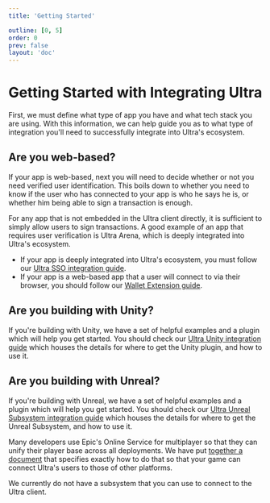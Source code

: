 ```yaml
---
title: 'Getting Started'

outline: [0, 5]
order: 0
prev: false
layout: 'doc'
---
```


# Getting Started with Integrating Ultra

First, we must define what type of app you have and what tech stack you are using. With this information, we can help guide you as to what type of integration you'll need to successfully integrate into Ultra's ecosystem.

## Are you web-based?

If your app is web-based, next you will need to decide whether or not you need verified user identification. This boils down to whether you need to know if the user who has connected to your app is who he says he is, or whether him being able to sign a transaction is enough.

For any app that is not embedded in the Ultra client directly, it is sufficient to simply allow users to sign transactions. A good example of an app that requires user verification is Ultra Arena, which is deeply integrated into Ultra's ecosystem.

-   If your app is deeply integrated into Ultra's ecosystem, you must follow our [Ultra SSO integration guide](./web/index.md).
-   If your app is a web-based app that a user will connect to via their browser, you should follow our [Wallet Extension guide](../products/ultra-wallet/index.md).

## Are you building with Unity?

If you're building with Unity, we have a set of helpful examples and a plugin which will help you get started. You should check our [Ultra Unity integration guide](./unity/index.md) which houses the details for where to get the Unity plugin, and how to use it.

## Are you building with Unreal?

If you're building with Unreal, we have a set of helpful examples and a plugin which will help you get started. You should check our [Ultra Unreal Subsystem integration guide](./unreal/index.md) which houses the details for where to get the Unreal Subsystem, and how to use it.

Many developers use Epic's Online Service for multiplayer so that they can unify their player base across all deployments. We have put [together a document](./web/index.md) that specifies exactly how to do that so that your game can connect Ultra's users to those of other platforms.

We currently do not have a subsystem that you can use to connect to the Ultra client.
